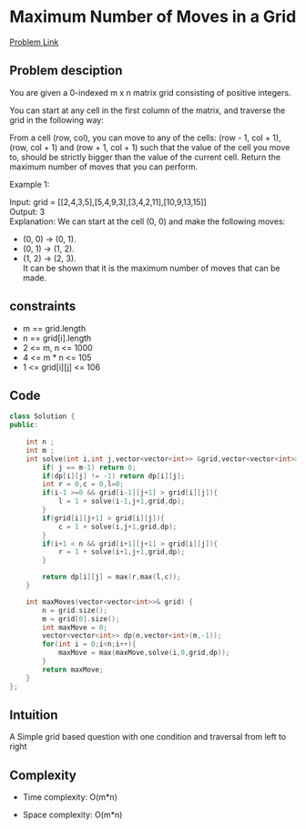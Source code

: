# Maximum Number of Moves in a Grid
[Problem Link](https://leetcode.com/problems/maximum-number-of-moves-in-a-grid/description/?envType=daily-question&envId=2024-10-29)

## Problem desciption 
You are given a 0-indexed m x n matrix grid consisting of positive integers.

You can start at any cell in the first column of the matrix, and traverse the grid in the following way:

From a cell (row, col), you can move to any of the cells: (row - 1, col + 1), (row, col + 1) and (row + 1, col + 1) such that the value of the cell you move to, should be strictly bigger than the value of the current cell.
Return the maximum number of moves that you can perform.

Example 1:


Input: grid = [[2,4,3,5],[5,4,9,3],[3,4,2,11],[10,9,13,15]]<br>
Output: 3<br>
Explanation: We can start at the cell (0, 0) and make the following moves:<br>
- (0, 0) -> (0, 1).<br>
- (0, 1) -> (1, 2).<br>
- (1, 2) -> (2, 3).<br>
It can be shown that it is the maximum number of moves that can be made.<br>

## constraints
* m == grid.length
* n == grid[i].length
* 2 <= m, n <= 1000
* 4 <= m * n <= 105
* 1 <= grid[i][j] <= 106

## Code
```cpp
class Solution {
public:
 
    int n ;
    int m ;
    int solve(int i,int j,vector<vector<int>> &grid,vector<vector<int>> &dp){
        if( j == m-1) return 0;
        if(dp[i][j] != -1) return dp[i][j];
        int r = 0,c = 0,l=0;
        if(i-1 >=0 && grid[i-1][j+1] > grid[i][j]){
            l = 1 + solve(i-1,j+1,grid,dp);
        }
        if(grid[i][j+1] > grid[i][j]){
            c = 1 + solve(i,j+1,grid,dp);
        }
        if(i+1 < n && grid[i+1][j+1] > grid[i][j]){
            r = 1 + solve(i+1,j+1,grid,dp);
        }

        return dp[i][j] = max(r,max(l,c));
    }

    int maxMoves(vector<vector<int>>& grid) {
        n = grid.size();
        m = grid[0].size();
        int maxMove = 0;
        vector<vector<int>> dp(n,vector<int>(m,-1));
        for(int i = 0;i<n;i++){
            maxMove = max(maxMove,solve(i,0,grid,dp));
        }
        return maxMove;
    }
};
```

## Intuition
A Simple grid based question with one condition and traversal from left to right

## Complexity
- Time complexity: O(m*n)


- Space complexity: O(m*n)
